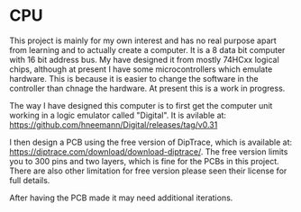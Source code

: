 # CPU

This project is mainly for my own interest and has no real purpose apart from learning and to actually create a computer. It is a 8 data bit computer with 16 bit address bus. My have designed it from mostly 74HCxx logical chips, although at present I have some microcontrollers which emulate hardware. This is because it is easier to change the software in the controller than chnage the hardware.  At present this is a work in progress.

The way I have designed this computer is to first get the computer unit working in a logic emulator called "Digital". It is avilable at: https://github.com/hneemann/Digital/releases/tag/v0.31

I then design a PCB using the free version of DipTrace, which is available at: https://diptrace.com/download/download-diptrace/. The free version limits you to 300 pins and two layers, which is fine for the PCBs in this project. There are also other limitation for free version please seen their license for full details.

After having the PCB made it may need additional iterations.   